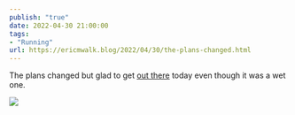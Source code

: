 ```yaml
---
publish: "true"
date: 2022-04-30 21:00:00
tags:
- "Running"
url: https://ericmwalk.blog/2022/04/30/the-plans-changed.html
---
```

The plans changed but glad to get [out there](http://www.strava.com/activities/7066770918) today even though it was a wet one.

![](https://ericmwalk.blog/uploads/2022/a614d02f43.jpg)